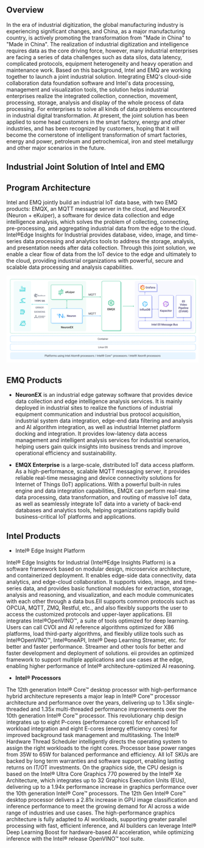 ## Overview

In the era of industrial digitization, the global manufacturing industry is experiencing significant changes, and China, as a major manufacturing country, is actively promoting the transformation from "Made in China" to "Made in China". The realization of industrial digitization and intelligence requires data as the core driving force, however, many industrial enterprises are facing a series of data challenges such as data silos, data latency, complicated protocols, equipment heterogeneity and heavy operation and maintenance work.
Based on this background, Intel and EMQ are working together to launch a joint industrial solution. Integrating EMQ's cloud-side collaboration data foundation software and Intel's data processing, management and visualization tools, the solution helps industrial enterprises realize the integrated collection, connection, movement, processing, storage, analysis and display of the whole process of data processing. For enterprises to solve all kinds of data problems encountered in industrial digital transformation. At present, the joint solution has been applied to some head customers in the smart factory, energy and other industries, and has been recognized by customers, hoping that it will become the cornerstone of intelligent transformation of smart factories, energy and power, petroleum and petrochemical, iron and steel metallurgy and other major scenarios in the future.

## Industrial Joint Solution of Intel and EMQ

## Program Architecture
Intel and EMQ jointly build an industrial IoT data base, with two EMQ products: EMQX, an MQTT message server in the cloud, and NeuronEX (Neuron + eKuiper), a software for device data collection and edge intelligence analysis, which solves the problem of collecting, connecting, pre-processing, and aggregating industrial data from the edge to the cloud. Intel®Edge Insights for Industrial provides database, video, image, and time-series data processing and analytics tools to address the storage, analysis, and presentation needs after data collection.
Through this joint solution, we enable a clear flow of data from the IoT device to the edge and ultimately to the cloud, providing industrial organizations with powerful, secure and scalable data processing and analysis capabilities.

![img](./img/1.png)

## EMQ Products
- **NeuronEX** is an industrial edge gateway software that provides device data collection and edge intelligence analysis services. It is mainly deployed in industrial sites to realize the functions of industrial equipment communication and industrial bus protocol acquisition, industrial system data integration, edge-end data filtering and analysis and AI algorithm integration, as well as industrial Internet platform docking and integration. It provides low-latency data access management and intelligent analysis services for industrial scenarios, helping users gain quick insights into business trends and improve operational efficiency and sustainability.

- **EMQX Enterprise** is a large-scale, distributed IoT data access platform. As a high-performance, scalable MQTT messaging server, it provides reliable real-time messaging and device connectivity solutions for Internet of Things (IoT) applications. With a powerful built-in rules engine and data integration capabilities, EMQX can perform real-time data processing, data transformation, and routing of massive IoT data, as well as seamlessly integrate IoT data into a variety of back-end databases and analytics tools, helping organizations rapidly build business-critical IoT platforms and applications.
## Intel Products

- Intel® Edge Insight Platform

Intel® Edge Insights for Industrial (Intel®Edge Insights Platform) is a software framework based on modular design, microservice architecture, and containerized deployment. It enables edge-side data connectivity, data analytics, and edge-cloud collaboration. It supports video, image, and time-series data, and provides basic functional modules for extraction, storage, analysis and reasoning, and visualization, and each module communicates with each other through a data bus.EII supports common protocols such as OPCUA, MQTT, ZMQ, Restful, etc., and also flexibly supports the user to access the customized protocols and upper-layer applications. 
EII integrates Intel®OpenVINO™, a suite of tools optimized for deep learning. Users can call CVOI and AI reference algorithms optimized for X86 platforms, load third-party algorithms, and flexibly utilize tools such as Intel®OpenVINO™, Intel®oneAPI, Intel® Deep Learning Streamer, etc. for better and faster performance. Streamer and other tools for better and faster development and deployment of solutions. eii provides an optimized framework to support multiple applications and use cases at the edge, enabling higher performance of Intel® architecture-optimized AI reasoning.

- **Intel® Processors**

The 12th generation Intel® Core™ desktop processor with high-performance hybrid architecture represents a major leap in Intel® Core™ processor architecture and performance over the years, delivering up to 1.36x single-threaded and 1.35x multi-threaded performance improvements over the 10th generation Intel® Core™ processor. This revolutionary chip design integrates up to eight P-cores (performance cores) for enhanced IoT workload integration and eight E-cores (energy efficiency cores) for improved background task management and multitasking. The Intel® Hardware Thread Scheduler intelligently directs the operating system to assign the right workloads to the right cores. Processor base power ranges from 35W to 65W for balanced performance and efficiency. All IoT SKUs are backed by long term warranties and software support, enabling lasting returns on IT/OT investments. On the graphics side, the CPU design is based on the Intel® Ultra Core Graphics 770 powered by the Intel® Xe Architecture, which integrates up to 32 Graphics Execution Units (EUs), delivering up to a 1.94x performance increase in graphics performance over the 10th generation Intel® Core™ processors. The 12th Gen Intel® Core™ desktop processor delivers a 2.81x increase in GPU image classification and inference performance to meet the growing demand for AI across a wide range of industries and use cases. The high-performance graphics architecture is fully adapted to AI workloads, supporting greater parallel processing with fast, efficient inference, and AI builders can leverage Intel® Deep Learning Boost for hardware-based AI acceleration, while optimizing inference with the Intel® release OpenVINO™ tool suite.